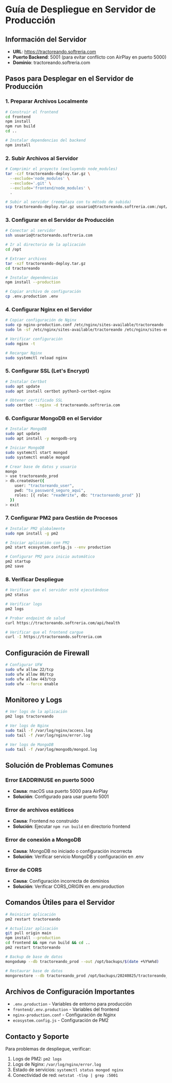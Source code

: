 # Guía de Despliegue en Servidor de Producción

## Información del Servidor
- **URL**: https://tractoreando.softreria.com
- **Puerto Backend**: 5001 (para evitar conflicto con AirPlay en puerto 5000)
- **Dominio**: tractoreando.softreria.com

## Pasos para Desplegar en el Servidor de Producción

### 1. Preparar Archivos Localmente

```bash
# Construir el frontend
cd frontend
npm install
npm run build
cd ..

# Instalar dependencias del backend
npm install
```

### 2. Subir Archivos al Servidor

```bash
# Comprimir el proyecto (excluyendo node_modules)
tar -czf tractoreando-deploy.tar.gz \
  --exclude='node_modules' \
  --exclude='.git' \
  --exclude='frontend/node_modules' \
  .

# Subir al servidor (reemplaza con tu método de subida)
scp tractoreando-deploy.tar.gz usuario@tractoreando.softreria.com:/opt/
```

### 3. Configurar en el Servidor de Producción

```bash
# Conectar al servidor
ssh usuario@tractoreando.softreria.com

# Ir al directorio de la aplicación
cd /opt

# Extraer archivos
tar -xzf tractoreando-deploy.tar.gz
cd tractoreando

# Instalar dependencias
npm install --production

# Copiar archivo de configuración
cp .env.production .env
```

### 4. Configurar Nginx en el Servidor

```bash
# Copiar configuración de Nginx
sudo cp nginx-production.conf /etc/nginx/sites-available/tractoreando
sudo ln -sf /etc/nginx/sites-available/tractoreando /etc/nginx/sites-enabled/

# Verificar configuración
sudo nginx -t

# Recargar Nginx
sudo systemctl reload nginx
```

### 5. Configurar SSL (Let's Encrypt)

```bash
# Instalar Certbot
sudo apt update
sudo apt install certbot python3-certbot-nginx

# Obtener certificado SSL
sudo certbot --nginx -d tractoreando.softreria.com
```

### 6. Configurar MongoDB en el Servidor

```bash
# Instalar MongoDB
sudo apt update
sudo apt install -y mongodb-org

# Iniciar MongoDB
sudo systemctl start mongod
sudo systemctl enable mongod

# Crear base de datos y usuario
mongo
> use tractoreando_prod
> db.createUser({
    user: "tractoreando_user",
    pwd: "tu_password_seguro_aqui",
    roles: [{ role: "readWrite", db: "tractoreando_prod" }]
  })
> exit
```

### 7. Configurar PM2 para Gestión de Procesos

```bash
# Instalar PM2 globalmente
sudo npm install -g pm2

# Iniciar aplicación con PM2
pm2 start ecosystem.config.js --env production

# Configurar PM2 para inicio automático
pm2 startup
pm2 save
```

### 8. Verificar Despliegue

```bash
# Verificar que el servidor esté ejecutándose
pm2 status

# Verificar logs
pm2 logs

# Probar endpoint de salud
curl https://tractoreando.softreria.com/api/health

# Verificar que el frontend cargue
curl -I https://tractoreando.softreria.com
```

## Configuración de Firewall

```bash
# Configurar UFW
sudo ufw allow 22/tcp
sudo ufw allow 80/tcp
sudo ufw allow 443/tcp
sudo ufw --force enable
```

## Monitoreo y Logs

```bash
# Ver logs de la aplicación
pm2 logs tractoreando

# Ver logs de Nginx
sudo tail -f /var/log/nginx/access.log
sudo tail -f /var/log/nginx/error.log

# Ver logs de MongoDB
sudo tail -f /var/log/mongodb/mongod.log
```

## Solución de Problemas Comunes

### Error EADDRINUSE en puerto 5000
- **Causa**: macOS usa puerto 5000 para AirPlay
- **Solución**: Configurado para usar puerto 5001

### Error de archivos estáticos
- **Causa**: Frontend no construido
- **Solución**: Ejecutar `npm run build` en directorio frontend

### Error de conexión a MongoDB
- **Causa**: MongoDB no iniciado o configuración incorrecta
- **Solución**: Verificar servicio MongoDB y configuración en .env

### Error de CORS
- **Causa**: Configuración incorrecta de dominios
- **Solución**: Verificar CORS_ORIGIN en .env.production

## Comandos Útiles para el Servidor

```bash
# Reiniciar aplicación
pm2 restart tractoreando

# Actualizar aplicación
git pull origin main
npm install --production
cd frontend && npm run build && cd ..
pm2 restart tractoreando

# Backup de base de datos
mongodump --db tractoreando_prod --out /opt/backups/$(date +%Y%m%d)

# Restaurar base de datos
mongorestore --db tractoreando_prod /opt/backups/20240825/tractoreando_prod
```

## Archivos de Configuración Importantes

- `.env.production` - Variables de entorno para producción
- `frontend/.env.production` - Variables del frontend
- `nginx-production.conf` - Configuración de Nginx
- `ecosystem.config.js` - Configuración de PM2

## Contacto y Soporte

Para problemas de despliegue, verificar:
1. Logs de PM2: `pm2 logs`
2. Logs de Nginx: `/var/log/nginx/error.log`
3. Estado de servicios: `systemctl status mongod nginx`
4. Conectividad de red: `netstat -tlnp | grep :5001`